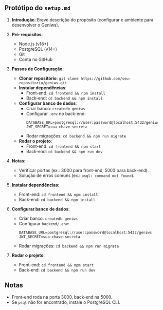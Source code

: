 ## Protótipo do `setup.md`

1. **Introdução**: Breve descrição do propósito (configurar o ambiente para desenvolver o Geniws).

2. **Pré-requisitos**:

   - Node.js (v18+)
   - PostgreSQL (v14+)
   - Git
   - Conta no GitHub

3. **Passos de Configuração**:

   - **Clonar repositório**: `git clone https://github.com/seu-repositorio/geniws.git`
   - **Instalar dependências**:
     - Front-end: `cd frontend && npm install`
     - Back-end: `cd backend && npm install`
   - **Configurar banco de dados**:
     - Criar banco: `createdb geniws`
     - Configurar `.env` no back-end:
       ```env
       DATABASE_URL=postgresql://user:password@localhost:5432/geniws
       JWT_SECRET=sua-chave-secreta
       ```
     - Rodar migrações: `cd backend && npm run migrate`
   - **Rodar o projeto**:
     - Front-end: `cd frontend && npm start`
     - Back-end: `cd backend && npm run dev`

4. **Notas**:

   - Verificar portas (ex.: 3000 para front-end, 5000 para back-end).
   - Solução de erros comuns (ex.: `psql: command not found`).

5. **Instalar dependências**:
   - Front-end: `cd frontend && npm install`
   - Back-end: `cd backend && npm install`
6. **Configurar banco de dados**:
   - Criar banco: `createdb geniws`
   - Configurar `backend/.env`:
     ```env
     DATABASE_URL=postgresql://user:password@localhost:5432/geniws
     JWT_SECRET=sua-chave-secreta
     ```
   - Rodar migrações: `cd backend && npm run migrate`
7. **Rodar o projeto**:
   - Front-end: `cd frontend && npm start`
   - Back-end: `cd backend && npm run dev`

## Notas

- Front-end roda na porta 3000, back-end na 5000.
- Se `psql` não for encontrado, instale o PostgreSQL CLI.

```

```

```

```
